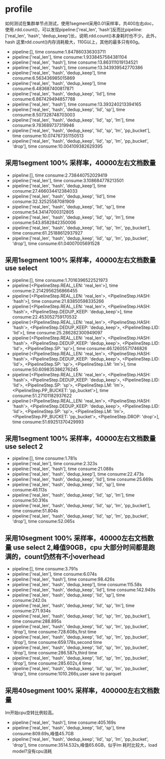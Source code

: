 # profile

如何测试在集群单节点测试，使用1segment采用0.01采样率，共400左右doc，使用.rdd.count()，可以发现pipeline:['real_len', 'hash']反而比pipeline:['real_len', 'hash', 'dedup_keep']长，说明.rdd.count()本身耗时也不少。此外，hash 这里rdd.count()内存消耗极大，110G以上，其他的最多只有60g。

- pipeline:[], time consume:1.847860336303711
- pipeline:['real_len'], time consume:1.9338457584381104
- pipeline:['real_len', 'hash'], time consume:13.863111019134521
- pipeline:['real_len', 'hash'], time consume:13.343939542770386
- pipeline:['real_len', 'hash', 'dedup_keep'], time consume:6.563436985015869
- pipeline:['real_len', 'hash', 'dedup_keep'], time consume:6.483687400817871
- pipeline:['real_len', 'hash', 'dedup_keep', 'lid'], time consume:6.867429494857788
- pipeline:['real_len', 'hash'], time consume:13.393240213394165
- pipeline:['real_len', 'hash', 'dedup_keep', 'lid', 'sp'], time consume:8.507328748703003
- pipeline:['real_len', 'hash', 'dedup_keep', 'lid', 'sp', 'lm'], time consume:9.783689737319946
- pipeline:['real_len', 'hash', 'dedup_keep', 'lid', 'sp', 'lm', 'pp_bucket'], time consume:10.074767351150513
- pipeline:['real_len', 'hash', 'dedup_keep', 'lid', 'sp', 'lm', 'pp_bucket', 'drop'], time consume:10.004109382629395

## 采用1segment 100% 采样率，40000左右文档数量

- pipeline:[], time consume:2.738440752029419
- pipeline:['real_len'], time consume:3.108684778213501
- pipeline:['real_len', 'hash', 'dedup_keep'], time consume:27.466034412384033
- pipeline:['real_len', 'hash', 'dedup_keep', 'lid'], time consume:32.32525587081909
- pipeline:['real_len', 'hash', 'dedup_keep', 'lid', 'sp'], time consume:54.34147000312805
- pipeline:['real_len', 'hash', 'dedup_keep', 'lid', 'sp', 'lm'], time consume:543.8582842350006
- pipeline:['real_len', 'hash', 'dedup_keep', 'lid', 'sp', 'lm', 'pp_bucket'], time consume:61.25188612937927
- pipeline:['real_len', 'hash', 'dedup_keep', 'lid', 'sp', 'lm', 'pp_bucket', 'drop'], time consume:61.04007005691528

## 采用1segment 100% 采样率，40000左右文档数量 use select

- pipeline:[], time consume:1.7016396522521973
- pipeline:[<PipelineStep.REAL_LEN: 'real_len'>], time consume:2.2142956256866455
- pipeline:[<PipelineStep.REAL_LEN: 'real_len'>, <PipelineStep.HASH: 'hash'>], time consume:21.83850598335266
- pipeline:[<PipelineStep.REAL_LEN: 'real_len'>, <PipelineStep.HASH: 'hash'>, <PipelineStep.DEDUP_KEEP: 'dedup_keep'>], time consume:22.453052759170532
- pipeline:[<PipelineStep.REAL_LEN: 'real_len'>, <PipelineStep.HASH: 'hash'>, <PipelineStep.DEDUP_KEEP: 'dedup_keep'>, <PipelineStep.LID: 'lid'>], time consume:25.286282300949097
- pipeline:[<PipelineStep.REAL_LEN: 'real_len'>, <PipelineStep.HASH: 'hash'>, <PipelineStep.DEDUP_KEEP: 'dedup_keep'>, <PipelineStep.LID: 'lid'>, <PipelineStep.SP: 'sp'>], time consume:46.12605571746826
- pipeline:[<PipelineStep.REAL_LEN: 'real_len'>, <PipelineStep.HASH: 'hash'>, <PipelineStep.DEDUP_KEEP: 'dedup_keep'>, <PipelineStep.LID: 'lid'>, <PipelineStep.SP: 'sp'>, <PipelineStep.LM: 'lm'>], time consume:50.609835386276245
- pipeline:[<PipelineStep.REAL_LEN: 'real_len'>, <PipelineStep.HASH: 'hash'>, <PipelineStep.DEDUP_KEEP: 'dedup_keep'>, <PipelineStep.LID: 'lid'>, <PipelineStep.SP: 'sp'>, <PipelineStep.LM: 'lm'>, <PipelineStep.PP_BUCKET: 'pp_bucket'>], time consume:51.27101182937622
- pipeline:[<PipelineStep.REAL_LEN: 'real_len'>, <PipelineStep.HASH: 'hash'>, <PipelineStep.DEDUP_KEEP: 'dedup_keep'>, <PipelineStep.LID: 'lid'>, <PipelineStep.SP: 'sp'>, <PipelineStep.LM: 'lm'>, <PipelineStep.PP_BUCKET: 'pp_bucket'>, <PipelineStep.DROP: 'drop'>], time consume:51.69251370429993

## 采用1segment 100% 采样率，40000左右文档数量 use select 2

- pipeline:[], time consume:1.781s
- pipeline:['real_len'], time consume:2.323s
- pipeline:['real_len', 'hash'], time consume:21.088s
- pipeline:['real_len', 'hash', 'dedup_keep'], time consume:22.473s
- pipeline:['real_len', 'hash', 'dedup_keep', 'lid'], time consume:25.669s
- pipeline:['real_len', 'hash', 'dedup_keep', 'lid', 'sp'], time consume:46.113s
- pipeline:['real_len', 'hash', 'dedup_keep', 'lid', 'sp', 'lm'], time consume:50.316s
- pipeline:['real_len', 'hash', 'dedup_keep', 'lid', 'sp', 'lm', 'pp_bucket'], time consume:51.804s
- pipeline:['real_len', 'hash', 'dedup_keep', 'lid', 'sp', 'lm', 'pp_bucket', 'drop'], time consume:52.065s

## 采用10segment 100% 采样率，40000左右文档数量 use select 2,峰值90GB，cpu 大部分时间都是跑满的，count仍然有不小overhead

- pipeline:[], time consume:3.791s
- pipeline:['real_len'], time consume:6.074s
- pipeline:['real_len', 'hash'], time consume:98.426s
- pipeline:['real_len', 'hash', 'dedup_keep'], time consume:115.58s
- pipeline:['real_len', 'hash', 'dedup_keep', 'lid'], time consume:142.949s
- pipeline:['real_len', 'hash', 'dedup_keep', 'lid', 'sp'], time consume:242.0s
- pipeline:['real_len', 'hash', 'dedup_keep', 'lid', 'sp', 'lm'], time consume:271.934s
- pipeline:['real_len', 'hash', 'dedup_keep', 'lid', 'sp', 'lm', 'pp_bucket'], time consume:288.895s
- pipeline:['real_len', 'hash', 'dedup_keep', 'lid', 'sp', 'lm', 'pp_bucket', 'drop'], time consume:728.608s,first time
- pipeline:['real_len', 'hash', 'dedup_keep', 'lid', 'sp', 'lm', 'pp_bucket', 'drop'], time consume:659.178s,second time
- pipeline:['real_len', 'hash', 'dedup_keep', 'lid', 'sp', 'lm', 'pp_bucket', 'drop'], time consume:286.587s,third time
- pipeline:['real_len', 'hash', 'dedup_keep', 'lid', 'sp', 'lm', 'pp_bucket', 'drop'], time consume:285.602s,4 time
- pipeline:['real_len', 'hash', 'dedup_keep', 'lid', 'sp', 'lm', 'pp_bucket', 'drop'], time consume:1010.266s,user save to parquet

## 采用40segment 100% 采样率，400000左右文档数量

lm开始cpu空转比例较高。

- pipeline:['real_len', 'hash'], time consume:405.169s
- pipeline:['real_len', 'hash', 'dedup_keep', 'lid', 'sp'], time consume:809.69s,峰值45.7GB
- pipeline:['real_len', 'hash', 'dedup_keep', 'lid', 'sp', 'lm', 'pp_bucket', 'drop'], time consume:3514.532s,峰值65.6GB，似乎lm 耗时比较大，load model?没有cpu消耗

